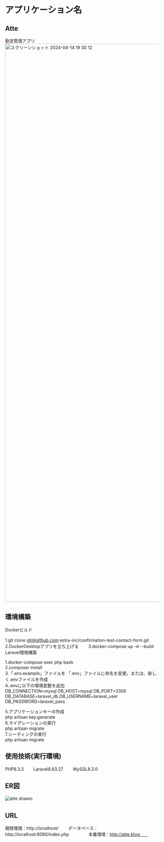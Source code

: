 # アプリケーション名　　
## Atte  
勤怠管理アプリ  
<img width="1823" alt="スクリーンショット 2024-04-14 19 30 12" src="https://github.com/cobaaan/atte/assets/77657934/cb4c3c73-f97a-49db-ad03-d7615e85250e">　　


## 環境構築　　
Dockerビルド　　

1.git clone git@github.com:estra-inc/confirmation-test-contact-form.git　　
2.DockerDesktopアプリを立ち上げる　　
3.docker-compose up -d --build　　
　　
Laravel環境構築

1.docker-compose exec php bash  
2.composer install  
3.「.env.example」ファイルを 「.env」ファイルに命名を変更。または、新しく.envファイルを作成  
4..envに以下の環境変数を追加  
DB_CONNECTION=mysql
DB_HOST=mysql
DB_PORT=3306
DB_DATABASE=laravel_db
DB_USERNAME=laravel_user
DB_PASSWORD=laravel_pass

5.アプリケーションキーの作成  
php artisan key:generate  
6.マイグレーションの実行  
php artisan migrate  
7.シーディングの実行  
php artisan migrate  

## 使用技術(実行環境)　　
PHP8.3.3　　
Laravel8.83.27　　
MySQL8.3.0　　
　　
## ER図　　
![atte drawio](https://github.com/cobaaan/atte/assets/77657934/6aac3edf-32b6-48ce-9e1c-d5e428d5f02a)　　


## URL　　
開発環境：http://localhost/　　
データベース：http://localhost:8080/index.php　　
　　
本番環境：http://atte.blog　　
